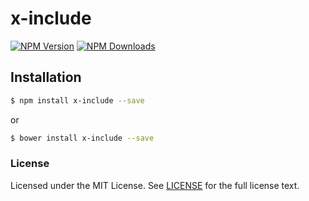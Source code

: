 # x-include

[![NPM Version][npm-image]][npm-url] [![NPM Downloads][downloads-image]][downloads-url]

[npm-image]: https://img.shields.io/npm/v/x-include.svg?style=flat
[npm-url]: https://npmjs.org/package/x-include
[downloads-image]: https://img.shields.io/npm/dm/x-include.svg?style=flat
[downloads-url]: https://npmjs.org/package/x-include

## Installation
```sh
$ npm install x-include --save
```
or
```sh
$ bower install x-include --save
```


### License
Licensed under the MIT License.
See [LICENSE](./LICENSE) for the full license text.
